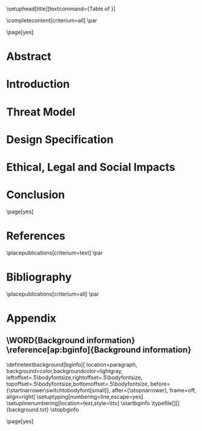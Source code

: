 \setuphead[title][textcommand={Table of }]

\completecontent[criterium=all] \par

\page[yes]

# Abstract

# Introduction

# Threat Model

# Design Specification

# Ethical, Legal and Social Impacts

# Conclusion

\page[yes]

# References

\placepublications[criterium=text] \par

# Bibliography

\placepublications[criterium=all] \par

# Appendix

## \WORD{Background information} \reference[ap:bginfo]{Background information}
\definetextbackground[bginfo][
        location=paragraph,
        background=color,backgroundcolor=lightgray,
        leftoffset=.5\bodyfontsize,rightoffset=.5\bodyfontsize,
        topoffset=.5\bodyfontsize,bottomoffset=.5\bodyfontsize,
        before={\startnarrower\switchtobodyfont[small]},
        after={\stopnarrower},
        frame=off,
    align=right]
\setuptyping[numbering=line,escape=yes]
\setuplinenumbering[location=text,style=\ttx]
\startbginfo
    \typefile[][]{background.txt}
\stopbginfo

\page[yes]
